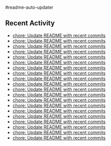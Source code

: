 #readme-auto-updater

## Recent Activity
<!-- LATEST_COMMITS:START -->
- [chore: Update README with recent commits](https://github.com/NEO1717/readme-auto-updater/commit/44d9a19a8791d8e85eb93acf056f64f3eebf3c59)
- [chore: Update README with recent commits](https://github.com/NEO1717/readme-auto-updater/commit/48a8428e8080b00df5eb79afaf3bd96c18d942fa)
- [chore: Update README with recent commits](https://github.com/NEO1717/readme-auto-updater/commit/839dd07dfb14926c548495e945c4d9e5b1118b55)
- [chore: Update README with recent commits](https://github.com/NEO1717/readme-auto-updater/commit/b07a4c54ee0d2d0daf679f4c38d974114053aa98)
- [chore: Update README with recent commits](https://github.com/NEO1717/readme-auto-updater/commit/a5eaa602a77f68a3de5699f95ed320974a19cdb1)
- [chore: Update README with recent commits](https://github.com/NEO1717/readme-auto-updater/commit/cb542bf2ccc222ac2bd2c249e43a59ed2f19f363)
- [chore: Update README with recent commits](https://github.com/NEO1717/readme-auto-updater/commit/7834e7363bb546aeb9b807abfa06b7bf447f66c0)
- [chore: Update README with recent commits](https://github.com/NEO1717/readme-auto-updater/commit/20277b49477879b9aa7c0ca29d90614667731ed5)
- [chore: Update README with recent commits](https://github.com/NEO1717/readme-auto-updater/commit/a0694de5c1d7e6a8b82baf0c1c0e02afe6621fd7)
- [chore: Update README with recent commits](https://github.com/NEO1717/readme-auto-updater/commit/26048fbf949adaebd32fef618c13c88480b55925)
- [chore: Update README with recent commits](https://github.com/NEO1717/readme-auto-updater/commit/b70067b4d8b2e1a88f0f2441105021974c22f81d)
- [chore: Update README with recent commits](https://github.com/NEO1717/readme-auto-updater/commit/3b721f3e3e57f3e4bbeebaad1845845517a8e50a)
- [chore: Update README with recent commits](https://github.com/NEO1717/readme-auto-updater/commit/78eb592d60606dab12a4499c78cd4e7eb38a874b)
- [chore: Update README with recent commits](https://github.com/NEO1717/readme-auto-updater/commit/b628034b281cf9c6e0dc31c0f7d788f7fd1846af)
- [chore: Update README with recent commits](https://github.com/NEO1717/readme-auto-updater/commit/600da6c75eaacb7f6295fcfc96923184a2caa6e2)
- [chore: Update README with recent commits](https://github.com/NEO1717/readme-auto-updater/commit/2fd0ed68c4d0afbed92940c822f0e9a68b2342aa)
- [chore: Update README with recent commits](https://github.com/NEO1717/readme-auto-updater/commit/2102eb3cef9b728ed9633311630cf3cce022d9b9)
- [chore: Update README with recent commits](https://github.com/NEO1717/readme-auto-updater/commit/807e159c30c4fa540ac5517ea2d0aac70cadce4f)
- [chore: Update README with recent commits](https://github.com/NEO1717/readme-auto-updater/commit/3b97b98d988612ad2273b13a3be5f0bf41da0be9)
- [chore: Update README with recent commits](https://github.com/NEO1717/readme-auto-updater/commit/778ca99981918f2343725d6556e0520d26dad5f0)
<!-- LATEST_COMMITS:END -->

